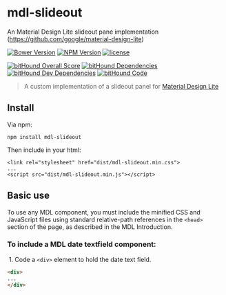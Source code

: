 # mdl-slideout
An Material Design Lite slideout pane implementation (https://github.com/google/material-design-lite)

[![Bower Version](https://img.shields.io/bower/v/mdl-slideout.svg)](https://github.com/rathxxx/mdl-slideout)
[![NPM Version](https://img.shields.io/npm/v/mdl-slideout.svg)](https://www.npmjs.com/package/mdl-slideout)
[![license](https://img.shields.io/badge/license-MIT-brightgreen.svg?style=flat)](https://github.com/rathxxx/mdl-slideout/blob/master/LICENSE)

[![bitHound Overall Score](https://www.bithound.io/github/rathxxx/mdl-slideout/badges/score.svg)](https://www.bithound.io/github/rathxxx/mdl-slideout)
[![bitHound Dependencies](https://www.bithound.io/github/rathxxx/mdl-slideout/badges/dependencies.svg)](https://www.bithound.io/github/rathxxx/mdl-slideout/master/dependencies/npm)
[![bitHound Dev Dependencies](https://www.bithound.io/github/rathxxx/mdl-slideout/badges/devDependencies.svg)](https://www.bithound.io/github/rathxxx/mdl-slideout/master/dependencies/npm)
[![bitHound Code](https://www.bithound.io/github/rathxxx/mdl-slideout/badges/code.svg)](https://www.bithound.io/github/rathxxx/mdl-slideout)

> A custom implementation of a slideout panel for [Material Design Lite](https://github.com/google/material-design-lite)

## Install

Via npm:

````
npm install mdl-slideout
````

Then include in your html:

````
<link rel="stylesheet" href="dist/mdl-slideout.min.css">
...
<script src="dist/mdl-slideout.min.js"></script>
````

## Basic use
To use any MDL component, you must include the minified CSS and JavaScript files using standard relative-path references in the `<head>` section of the page, as described in the MDL Introduction.

### To include a MDL **date textfield** component:

&nbsp;1. Code a `<div>` element to hold the date text field.
```html
<div>
...
</div>
```
